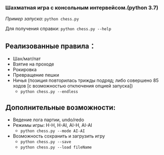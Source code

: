 ### Шахматная игра с консольным интервейсом.(python 3.7)


_Пример запуска_: `python chess.py`

Для получения справки: `python chess.py --help`

## Реализованные правила：
+ Шах/мат/пат
+ Взятие на проходе
+ Рокировка
+ Превращение пешки
+ Ничья (позиция повторилась трижды подряд; либо совершено 85 ходов [с возможностью отключения опцией запуска])
    - `python chess.py --endless`

## Дополнительные возможности:
+ Ведение лога партии, undo/redo
+ Режимы игры: H-H, H-AI, AI-H, AI-AI
    - `python chess.py --mode AI-AI`
+ Возможность сохранить и загрузить игру
    - `python chess.py --save`
    - `python chess.py --load fileName`